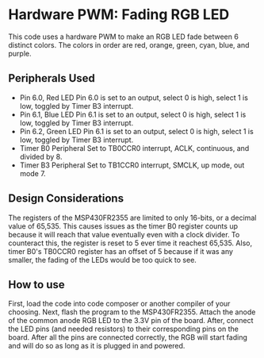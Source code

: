 # Hardware PWM: Fading RGB LED
This code uses a hardware PWM to make an RGB LED fade between 6 distinct colors. The colors in order are red, orange, green, cyan, blue, and purple. 

## Peripherals Used
- Pin 6.0, Red LED
Pin 6.0 is set to an output, select 0 is high, select 1 is low, toggled by Timer B3 interrupt.
- Pin 6.1, Blue LED
Pin 6.1 is set to an output, select 0 is high, select 1 is low, toggled by Timer B3 interrupt.
- Pin 6.2, Green LED
Pin 6.1 is set to an output, select 0 is high, select 1 is low, toggled by Timer B3 interrupt.
- Timer B0 Peripheral
Set to TB0CCR0 interrupt, ACLK, continuous, and divided by 8.
- Timer B3 Peripheral
Set to TB1CCR0 interrupt, SMCLK, up mode, out mode 7.

## Design Considerations
The registers of the MSP430FR2355 are limited to only 16-bits, or a decimal value of 65,535. This causes issues as the timer B0 register counts up because it will reach that value eventually even with a clock divider. To counteract this, the register is reset to 5 ever time it reachest 65,535. Also, timer B0's TB0CCR0 register has an offset of 5 because if it was any smaller, the fading of the LEDs would be too quick to see.

## How to use
First, load the code into code composer or another compiler of your choosing. Next, flash the program to the MSP430FR2355. Attach the anode of the common anode RGB LED to the 3.3V pin of the board. After, connect the LED pins (and needed resistors) to their corresponding pins on the board. After all the pins are connected correctly, the RGB will start fading and will do so as long as it is plugged in and powered.

